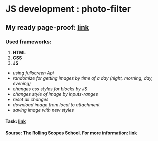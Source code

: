 # JS development : photo-filter

## My ready page-proof: [link](https://balzamova.github.io/photo-filter/photo-filter/)

### Used frameworks: 
1. **HTML**
2. **CSS**
3. **JS**
 - *using fullscreen Api* 
 - *randomize for getting images by time of a day (night, morning, day, evening)*
 - *changes css styles for blocks by JS*
 - *changes style of image by inputs-ranges*
 - *reset all changes*
 - *download image from local to attachment*
 - *saving image with new styles*
 
#### Task: [link](https://rolling-scopes-school.github.io/stage0/#/stage1/tasks/photo-filter)
#### Sourse: The Rolling Scopes School. For more information: [link](https://rs.school/js/)

